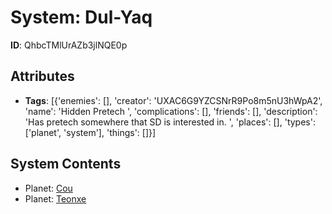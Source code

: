 # System: Dul-Yaq

**ID**: QhbcTMlUrAZb3jlNQE0p

## Attributes
- **Tags**: [{'enemies': [], 'creator': 'UXAC6G9YZCSNrR9Po8m5nU3hWpA2', 'name': 'Hidden Pretech ', 'complications': [], 'friends': [], 'description': 'Has pretech somewhere that SD is interested in. ', 'places': [], 'types': ['planet', 'system'], 'things': []}]

## System Contents
- Planet: [Cou](../../planets/Cou.md)
- Planet: [Teonxe](../../planets/Teonxe.md)

